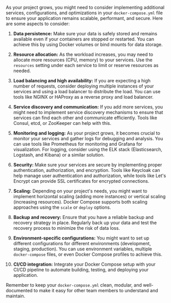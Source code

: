 As your project grows, you might need to consider implementing additional services, configurations, and optimizations in your `docker-compose.yml` file to ensure your application remains scalable, performant, and secure. Here are some aspects to consider:

1. **Data persistence:** Make sure your data is safely stored and remains available even if your containers are stopped or restarted. You can achieve this by using Docker volumes or bind mounts for data storage.

2. **Resource allocation:** As the workload increases, you may need to allocate more resources (CPU, memory) to your services. Use the `resources` setting under each service to limit or reserve resources as needed.

3. **Load balancing and high availability:** If you are expecting a high number of requests, consider deploying multiple instances of your services and using a load balancer to distribute the load. You can use tools like NGINX or HAProxy as a reverse proxy and load balancer.

4. **Service discovery and communication:** If you add more services, you might need to implement service discovery mechanisms to ensure that services can find each other and communicate efficiently. Tools like Consul, etcd, or ZooKeeper can help with this.

5. **Monitoring and logging:** As your project grows, it becomes crucial to monitor your services and gather logs for debugging and analysis. You can use tools like Prometheus for monitoring and Grafana for visualization. For logging, consider using the ELK stack (Elasticsearch, Logstash, and Kibana) or a similar solution.

6. **Security:** Make sure your services are secure by implementing proper authentication, authorization, and encryption. Tools like Keycloak can help manage user authentication and authorization, while tools like Let's Encrypt can provide SSL certificates for encrypted connections.

7. **Scaling:** Depending on your project's needs, you might want to implement horizontal scaling (adding more instances) or vertical scaling (increasing resources). Docker Compose supports both scaling approaches using the `scale` or `deploy` options.

8. **Backup and recovery:** Ensure that you have a reliable backup and recovery strategy in place. Regularly back up your data and test the recovery process to minimize the risk of data loss.

9. **Environment-specific configurations:** You might want to set up different configurations for different environments (development, staging, production). You can use environment variables, multiple `docker-compose` files, or even Docker Compose profiles to achieve this.

10. **CI/CD integration:** Integrate your Docker Compose setup with your CI/CD pipeline to automate building, testing, and deploying your application.

Remember to keep your `docker-compose.yml` clean, modular, and well-documented to make it easy for other team members to understand and maintain.
